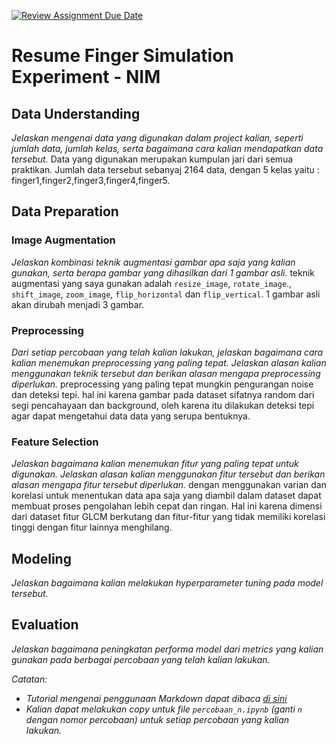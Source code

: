 [![Review Assignment Due Date](https://classroom.github.com/assets/deadline-readme-button-24ddc0f5d75046c5622901739e7c5dd533143b0c8e959d652212380cedb1ea36.svg)](https://classroom.github.com/a/174iODBg)

# Resume Finger Simulation Experiment - NIM

## Data Understanding

_Jelaskan mengenai data yang digunakan dalam project kalian, seperti jumlah data, jumlah kelas, serta bagaimana cara kalian mendapatkan data tersebut._
Data yang digunakan merupakan kumpulan jari dari semua praktikan. Jumlah data tersebut sebanyaj 2164 data, dengan 5 kelas yaitu : finger1,finger2,finger3,finger4,finger5.

## Data Preparation

### Image Augmentation

_Jelaskan kombinasi teknik augmentasi gambar apa saja yang kalian gunakan, serta berapa gambar yang dihasilkan dari 1 gambar asli._
teknik augmentasi yang saya gunakan adalah `resize_image`, `rotate_image`., `shift_image`, `zoom_image`, `flip_horizontal` dan `flip_vertical`. 1 gambar asli akan dirubah menjadi 3 gambar.

### Preprocessing

_Dari setiap percobaan yang telah kalian lakukan, jelaskan bagaimana cara kalian menemukan preprocessing yang paling tepat. Jelaskan alasan kalian menggunakan teknik tersebut dan berikan alasan mengapa preprocessing diperlukan._
preprocessing yang paling tepat mungkin pengurangan noise dan deteksi tepi. hal ini karena gambar pada dataset sifatnya random dari segi pencahayaan dan background, oleh karena itu dilakukan deteksi tepi agar dapat mengetahui data data yang serupa bentuknya.

### Feature Selection

_Jelaskan bagaimana kalian menemukan fitur yang paling tepat untuk digunakan. Jelaskan alasan kalian menggunakan fitur tersebut dan berikan alasan mengapa fitur tersebut diperlukan._
dengan menggunakan varian dan korelasi untuk menentukan data apa saja yang diambil dalam dataset dapat membuat proses pengolahan lebih cepat dan ringan. Hal ini karena dimensi dari dataset fitur GLCM berkutang dan fitur-fitur yang tidak memiliki korelasi tinggi dengan fitur lainnya menghilang.

## Modeling

_Jelaskan bagaimana kalian melakukan hyperparameter tuning pada model tersebut._

## Evaluation

_Jelaskan bagaimana peningkatan performa model dari metrics yang kalian gunakan pada berbagai percobaan yang telah kalian lakukan._

_Catatan:_

- _Tutorial mengenai penggunaan Markdown dapat dibaca [di sini](https://guides.github.com/features/mastering-markdown/)_
- _Kalian dapat melakukan copy untuk file `percobaan_n.ipynb` (ganti `n` dengan nomor percobaan) untuk setiap percobaan yang kalian lakukan._
